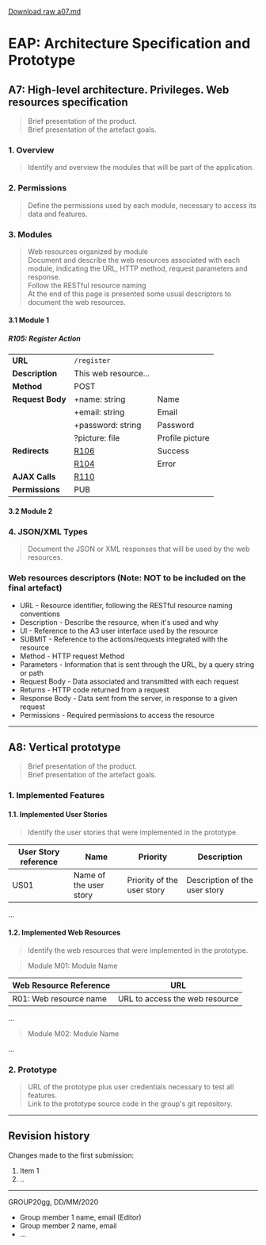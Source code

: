 [Download raw a07.md](xxx)

# EAP: Architecture Specification and Prototype

## A7: High-level architecture. Privileges. Web resources specification

> Brief presentation of the product.  
> Brief presentation of the artefact goals.

### 1. Overview

> Identify and overview the modules that will be part of the application.  

### 2. Permissions

> Define the permissions used by each module, necessary to access its data and features.  

### 3. Modules

> Web resources organized by module  
> Document and describe the web resources associated with each module, indicating the URL, HTTP method, request parameters and response.  
> Follow the RESTful resource naming  
> At the end of this page is presented some usual descriptors to document the web resources.

#### 3.1 Module 1

##### R105: Register Action

|   |   |   |
|---|---|---|
| **URL**          | `/register` ||
| **Description**  | This web resource... ||
| **Method**       | POST ||
| **Request Body** | +name: string | Name  |
|   | +email: string | Email  |
|   | +password: string | Password  |
|   | ?picture: file | Profile picture  |
| **Redirects**    | [R106](#r106) | Success |
|   | [R104](#r104) | Error |
| **AJAX Calls** | [R110](#r110) ||
| **Permissions** | PUB ||

#### 3.2 Module 2

### 4. JSON/XML Types

> Document the JSON or XML responses that will be used by the web resources.  

### Web resources descriptors (Note: **NOT to be included on the final artefact**)

* URL - Resource identifier, following the RESTful resource naming conventions 
* Description - Describe the resource, when it's used and why
* UI - Reference to the A3 user interface used by the resource
* SUBMIT - Reference to the actions/requests integrated with the resource
* Method - HTTP request Method
* Parameters - Information that is sent through the URL, by a query string or path
* Request Body - Data associated and transmitted with each request
* Returns - HTTP code returned from a request
* Response Body - Data sent from the server, in response to a given request
* Permissions - Required permissions to access the resource


---


## A8: Vertical prototype

> Brief presentation of the product.  
> Brief presentation of the artefact goals.

### 1. Implemented Features

#### 1.1. Implemented User Stories

> Identify the user stories that were implemented in the prototype.  

| User Story reference | Name                   | Priority                   | Description                   |
| -------------------- | ---------------------- | -------------------------- | ----------------------------- |
| US01                 | Name of the user story | Priority of the user story | Description of the user story |

...

#### 1.2. Implemented Web Resources

> Identify the web resources that were implemented in the prototype.  

> Module M01: Module Name  

| Web Resource Reference | URL                            |
| ---------------------- | ------------------------------ |
| R01: Web resource name | URL to access the web resource |

...

> Module M02: Module Name  

...

### 2. Prototype

> URL of the prototype plus user credentials necessary to test all features.  
> Link to the prototype source code in the group's git repository.  


---


## Revision history

Changes made to the first submission:
1. Item 1
1. ..

***
GROUP20gg, DD/MM/2020
 
* Group member 1 name, email (Editor)
* Group member 2 name, email
* ...